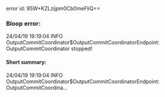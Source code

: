 error id: 95W+KZLzijpm0Cb0meFliQ==
### Bloop error:

24/04/19 19:19:04 INFO OutputCommitCoordinator$OutputCommitCoordinatorEndpoint: OutputCommitCoordinator stopped!
#### Short summary: 

24/04/19 19:19:04 INFO OutputCommitCoordinator$OutputCommitCoordinatorEndpoint: OutputCommitCoordina...